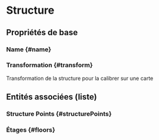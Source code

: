 <!--- THIS FILE IS GENERATED PLEASE DO NOT EDIT IT DIRECTLY --->
# Structure



## Propriétés de base

### Name {#name}
        

### Transformation {#transform}
        
Transformation de la structure pour la calibrer sur une carte



## Entités associées (liste)

###  Structure Points {#structurePoints}
        

### Étages {#floors}
        




